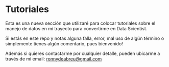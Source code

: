 # Tutoriales

Esta es una nueva sección que utilizaré para colocar tutoriales sobre el manejo de datos en mi trayecto para convertirme en Data Scientist. 

Si estás en este repo y notas alguna falla, error, mal uso de algún término o simplemente tienes algún comentario, pues bienvenido!

Además si quieres contactarme por cualquier detalle, pueden ubicarme a través de mi email: ronnydeabreu@gmail.com
